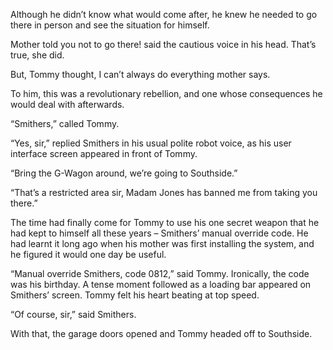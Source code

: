 Although he didn’t know what would come after, he knew he needed to go there in person and see the situation for himself.

Mother told you not to go there! said the cautious voice in his head. That’s true, she did.

But, Tommy thought, I can’t always do everything mother says.

To him, this was a revolutionary rebellion, and one whose consequences he would deal with afterwards. 

“Smithers,” called Tommy.

“Yes, sir,” replied Smithers in his usual polite robot voice, as his user interface screen appeared in front of Tommy. 

“Bring the G-Wagon around, we’re going to Southside.”

“That’s a restricted area sir, Madam Jones has banned me from taking you there.”

The time had finally come for Tommy to use his one secret weapon that he had kept to himself all these years – Smithers’ manual override code. He had learnt it long ago when his mother was first installing the system, and he figured it would one day be useful. 

“Manual override Smithers, code 0812,” said Tommy. Ironically, the code was his birthday. A tense moment followed as a loading bar appeared on Smithers’ screen. Tommy felt his heart beating at top speed. 

“Of course, sir,” said Smithers. 

With that, the garage doors opened and Tommy headed off to Southside.
